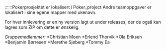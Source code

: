 ::::::Pokerprosjektet er lokalisert i Poker_project
Andre teamoppgaver er lokalisert i sine egene mapper med ukenavn. 


For hver innlevering er en ny version lagt ut under releases, der de også kan lagres som ZIP om dette er ønskelig.

*Gruppemedlemmer:*
*Christian Moen
*Erlend Thorvik
*Ola Eriksen
*Benjamin Børresen
*Merethe Sjøberg
*Tommy Ea

